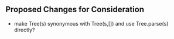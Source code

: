 
## Proposed Changes for Consideration

* make Tree(s) synonymous with Tree(s,[]) and use Tree.parse(s) directly?
